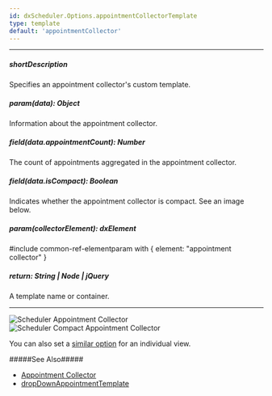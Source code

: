 ```yaml
---
id: dxScheduler.Options.appointmentCollectorTemplate
type: template
default: 'appointmentCollector'
---
```

---
##### shortDescription
Specifies an appointment collector's custom template.

##### param(data): Object
Information about the appointment collector.

##### field(data.appointmentCount): Number
The count of appointments aggregated in the appointment collector.

##### field(data.isCompact): Boolean
Indicates whether the appointment collector is compact. See an image below.

##### param(collectorElement): dxElement
#include common-ref-elementparam with { element: "appointment collector" }

##### return: String | Node | jQuery
A template name or container.

---
![Scheduler Appointment Collector](/Content/images/doc/19_2/UiWidgets/Scheduler_Appointment_Collector.png)
![Scheduler Compact Appointment Collector](/Content/images/doc/19_2/UiWidgets/Scheduler_Appointment_Collector_Compact.png)

You can also set a [similar option](/Documentation/ApiReference/UI_Widgets/dxScheduler/Configuration/views/#appointmentCollectorTemplate) for an individual view.

#####See Also#####
- [Appointment Collector](/Documentation/Guide/Widgets/Scheduler/Appointments/Appointment_Collector/)
- [dropDownAppointmentTemplate](/Documentation/ApiReference/UI_Widgets/dxScheduler/Configuration/#dropDownAppointmentTemplate)